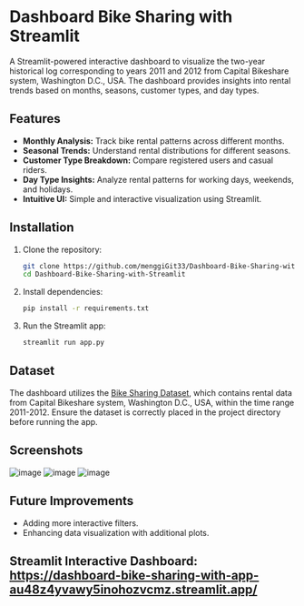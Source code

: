 # Dashboard Bike Sharing with Streamlit

A Streamlit-powered interactive dashboard to visualize the two-year historical log corresponding to years 2011 and 2012 from Capital Bikeshare system, Washington D.C., USA. The dashboard provides insights into rental trends based on months, seasons, customer types, and day types.

## Features
- **Monthly Analysis:** Track bike rental patterns across different months.
- **Seasonal Trends:** Understand rental distributions for different seasons.
- **Customer Type Breakdown:** Compare registered users and casual riders.
- **Day Type Insights:** Analyze rental patterns for working days, weekends, and holidays.
- **Intuitive UI:** Simple and interactive visualization using Streamlit.

## Installation

1. Clone the repository:
   ```sh
   git clone https://github.com/menggiGit33/Dashboard-Bike-Sharing-with-Streamlit.git
   cd Dashboard-Bike-Sharing-with-Streamlit
   ```
2. Install dependencies:
   ```sh
   pip install -r requirements.txt
   ```
3. Run the Streamlit app:
   ```sh
   streamlit run app.py
   ```

## Dataset
The dashboard utilizes the [Bike Sharing Dataset](https://www.kaggle.com/datasets/lakshmi25npathi/bike-sharing-dataset), which contains rental data from Capital Bikeshare system, Washington D.C., USA, within the time range 2011-2012. Ensure the dataset is correctly placed in the project directory before running the app.

## Screenshots
![image](https://github.com/user-attachments/assets/955d0a47-4f3e-43c2-b5fb-d38803436ef9)
![image](https://github.com/user-attachments/assets/970e7e18-94b1-4c84-8475-ed2ca9a62764)
![image](https://github.com/user-attachments/assets/9037ce15-d31d-4791-a189-4663a3aaf520)




## Future Improvements
- Adding more interactive filters.
- Enhancing data visualization with additional plots.





## Streamlit Interactive Dashboard: https://dashboard-bike-sharing-with-app-au48z4yvawy5inohozvcmz.streamlit.app/
